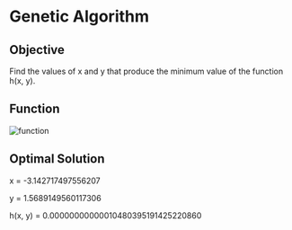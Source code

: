 # Genetic Algorithm

## Objective
Find the values of x and y that produce the minimum value of the function h(x, y).

## Function
![function](https://latex.codecogs.com/png.image?\inline&space;\huge&space;\dpi{150}\bg{black}h(x,&space;y)&space;=&space;\frac{(cos(x)&space;&plus;&space;sin(y))^{2}}{x^{2}&space;&plus;&space;y^{2}})

## Optimal Solution
x = -3.142717497556207

y = 1.5689149560117306

h(x, y) = 0.00000000000010480395191425220860